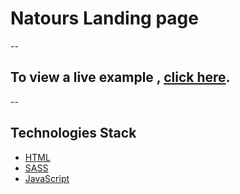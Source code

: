 # Natours Landing page


--
## To view a live example , **[click here](https://alzeqri1997.github.io/Natours-Landing-page/)**.
--

## Technologies Stack
- [HTML]()
- [SASS]()
- [JavaScript]()  


